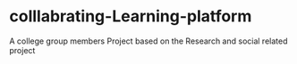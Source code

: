 # colllabrating-Learning-platform
A college group members Project based on the Research and social related project 
